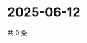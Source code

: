 # 2025-06-12

共 0 条

<!-- BEGIN ZHIHUVIDEO -->
<!-- 最后更新时间 Thu Jun 12 2025 01:10:49 GMT+0800 (China Standard Time) -->

<!-- END ZHIHUVIDEO -->
